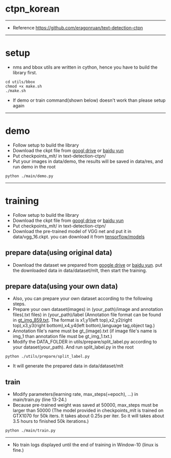 # ctpn_korean

***
- Reference <https://github.com/eragonruan/text-detection-ctpn>
***
# setup
- nms and bbox utils are written in cython, hence you have to build the library first.
```shell
cd utils/bbox
chmod +x make.sh
./make.sh
```
- If demo or train command(shown below) doesn't work than please setup again
***
# demo
- Follow setup to build the library 
- Download the ckpt file from [googl drive](https://drive.google.com/file/d/1HcZuB_MHqsKhKEKpfF1pEU85CYy4OlWO/view?usp=sharing) or [baidu yun](https://pan.baidu.com/s/1BNHt_9fiqRPGmEXPaxaFXw)
- Put checkpoints_mlt/ in text-detection-ctpn/
- Put your images in data/demo, the results will be saved in data/res, and run demo in the root 
```shell
python ./main/demo.py
```
***
# training
- Follow setup to build the library 
- Download the ckpt file from [googl drive](https://drive.google.com/file/d/1HcZuB_MHqsKhKEKpfF1pEU85CYy4OlWO/view?usp=sharing) or [baidu yun](https://pan.baidu.com/s/1BNHt_9fiqRPGmEXPaxaFXw)
- Put checkpoints_mlt/ in text-detection-ctpn/
- Download the pre-trained model of VGG net and put it in data/vgg_16.ckpt. you can download it from [tensorflow/models](https://github.com/tensorflow/models/tree/1af55e018eebce03fb61bba9959a04672536107d/research/slim)
## prepare data(using original data)
- Download the dataset we prepared from [google drive](https://drive.google.com/file/d/1npxA_pcEvIa4c42rho1HgnfJ7tamThSy/view?usp=sharing) or [baidu yun](https://pan.baidu.com/s/1nbbCZwlHdgAI20_P9uw9LQ). put the downloaded data in data/dataset/mlt, then start the training.
## prepare data(using your own data)
- Also, you can prepare your own dataset according to the following steps. 
- Prepare your own dataset(images) in (your_path)/image and annotation files(.txt files) in (your_path)/label
(Annotation file format can be found in [gt_img_859.txt](https://github.com/HONUBIN/ctpn_korean/tree/master/data/readme/gt_img_859.txt). The format is x1,y1(left top),x2,y2(right top),x3,y3(right bottom),x4,y4(left botton),language tag,object tag.)
- Annotation file's name must be gt_(image).txt (if image file's name is img_1 than annotation file must be gt_img_1.txt.)
- Modify the DATA_FOLDER in utils/prepare/split_label.py according to your dataset(your_path). And run split_label.py in the root
```shell
python ./utils/prepare/split_label.py
```
- It will generate the prepared data in data/dataset/mlt


## train 
- Modify parameters(learning rate, max_steps(=epoch), ...) in main/train.py (line 13-24.)
- Because pre-trained weight was saved at 50000, max_steps must be larger than 50000 (The model provided in checkpoints_mlt is trained on GTX1070 for 50k iters. It takes about 0.25s per iter. So it will takes about 3.5 hours to finished 50k iterations.)
```shell
python ./main/train.py
```
***
- No train logs displayed until the end of training in Window-10 (linux is fine.)
